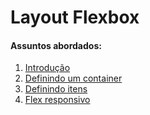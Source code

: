 # Layout Flexbox

#### Assuntos abordados: 

1. [Introdução](aulas/25.1-introducao)
2. [Definindo um container](aulas/25.2-container)
3. [Definindo itens](aulas/25.3-itens)
4. [Flex responsivo](aulas/25.4-responsive)
